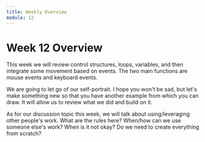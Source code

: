 ```yaml
---
title: Weekly Overview
module: 12
---
```


# Week 12 Overview

This week we will review control structures, loops, variables, and then integrate some movement based on events.  The two main functions are mouse events and keyboard events.

We are going to let go of our self-portrait.  I hope you won't be sad, but let's make something new so that you have another example from which you can draw.  It will allow us to review what we did and build on it.

As for our discussion topic this week, we will talk about using/leveraging other people's work.  What are the rules here?  When/how can we use someone else's work?  When is it not okay? Do we need to create everything from scratch?  
